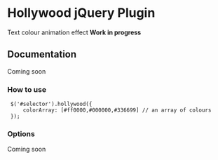# Hollywood jQuery Plugin

Text colour animation effect
**Work in progress**

## Documentation

Coming soon

### How to use

     $('#selector').hollywood({
         colorArray: [#ff0000,#000000,#336699] // an array of colours
     });

### Options

Coming soon